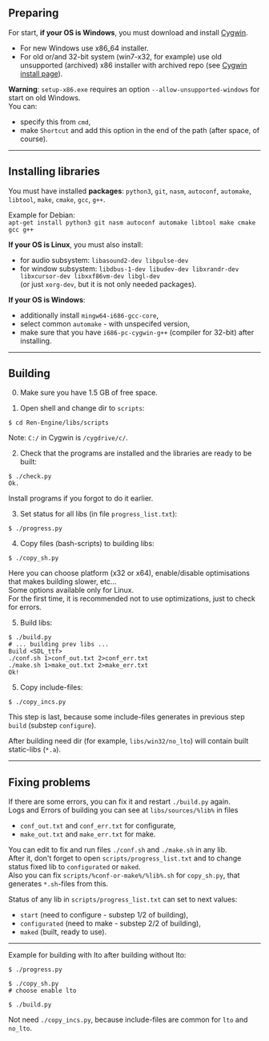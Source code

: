 ## Preparing

For start, **if your OS is Windows**, you must download and install
[Cygwin](https://cygwin.com).  
* For new Windows use x86_64 installer.
* For old or/and 32-bit system (win7-x32, for example) use old unsupported (archived) x86 installer
with archived repo (see [Cygwin install page](https://cygwin.com/install.html)).

**Warning**: `setup-x86.exe` requires an option `--allow-unsupported-windows` for start on old Windows.  
You can:
* specify this from `cmd`,
* make `Shortcut` and add this option in the end of the path (after space, of course).

***

## Installing libraries

You must have installed **packages**:
`python3`, `git`, `nasm`, `autoconf`, `automake`, `libtool`, `make`, `cmake`, `gcc`, `g++`.

Example for Debian:  
`apt-get install python3 git nasm autoconf automake libtool make cmake gcc g++`

**If your OS is Linux**, you must also install:
* for audio subsystem: `libasound2-dev libpulse-dev`
* for window subsystem: `libdbus-1-dev libudev-dev libxrandr-dev libxcursor-dev libxxf86vm-dev libgl-dev`  
(or just `xorg-dev`, but it is not only needed packages).

**If your OS is Windows**:
* additionally install `mingw64-i686-gcc-core`,
* select common `automake` - with unspecifed version,
* make sure that you have `i686-pc-cygwin-g++` (compiler for 32-bit) after installing.

***

## Building

0. Make sure you have 1.5 GB of free space.


1. Open shell and change dir to `scripts`:
```
$ cd Ren-Engine/libs/scripts
```
Note: `C:/` in Cygwin is `/cygdrive/c/`.


2. Check that the programs are installed and the libraries are ready to be built:
```
$ ./check.py
Ok.
```
Install programs if you forgot to do it earlier.


3. Set <start> status for all libs (in file `progress_list.txt`):
```
$ ./progress.py
```


4. Copy files (bash-scripts) to building libs:
```
$ ./copy_sh.py
```
Here you can choose platform (x32 or x64), enable/disable optimisations that makes building slower, etc...  
Some options available only for Linux.  
For the first time, it is recommended not to use optimizations, just to check for errors.


5. Build libs:
```
$ ./build.py
# ... building prev libs ...
Build <SDL_ttf>
./conf.sh 1>conf_out.txt 2>conf_err.txt
./make.sh 1>make_out.txt 2>make_err.txt
Ok!
```


5. Copy include-files:
```
$ ./copy_incs.py
```
This step is last, because some include-files generates in previous step `build` (substep `configure`).


After building need dir (for example, `libs/win32/no_lto`) will contain built static-libs (`*.a`).

***

## Fixing problems

If there are some errors, you can fix it and restart `./build.py` again.  
Logs and Errors of building you can see at `libs/sources/%lib%` in files
* `conf_out.txt` and `conf_err.txt` for configurate,
* `make_out.txt` and `make_err.txt` for make.

You can edit to fix and run files `./conf.sh` and `./make.sh` in any lib.  
After it, don't forget to open `scripts/progress_list.txt` and to change status fixed lib to `configurated` or `maked`.  
Also you can fix `scripts/%conf-or-make%/%lib%.sh` for `copy_sh.py`, that generates `*.sh`-files from this.

Status of any lib in `scripts/progress_list.txt` can set to next values:
* `start` (need to configure - substep 1/2 of building),
* `configurated` (need to make - substep 2/2 of building),
* `maked` (built, ready to use).

***

Example for building with lto after building without lto:
```
$ ./progress.py

$ ./copy_sh.py
# choose enable lto

$ ./build.py
```
Not need `./copy_incs.py`, because include-files are common for `lto` and `no_lto`.
